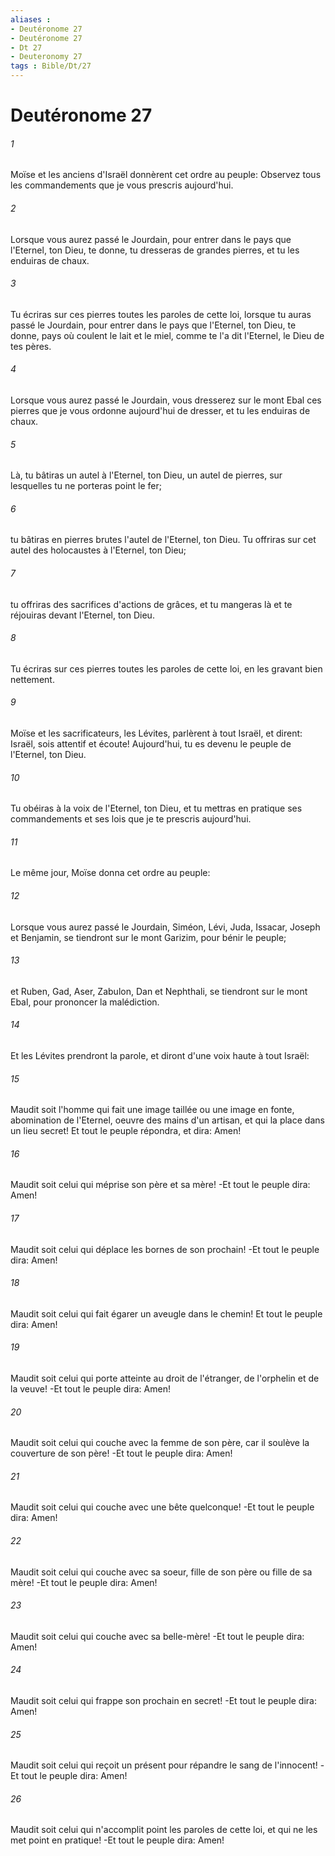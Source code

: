 ```yaml
---
aliases : 
- Deutéronome 27
- Deutéronome 27
- Dt 27
- Deuteronomy 27
tags : Bible/Dt/27
---
```


# Deutéronome 27

###### 1
Moïse et les anciens d'Israël donnèrent cet ordre au peuple: Observez tous les commandements que je vous prescris aujourd'hui.
###### 2
Lorsque vous aurez passé le Jourdain, pour entrer dans le pays que l'Eternel, ton Dieu, te donne, tu dresseras de grandes pierres, et tu les enduiras de chaux.
###### 3
Tu écriras sur ces pierres toutes les paroles de cette loi, lorsque tu auras passé le Jourdain, pour entrer dans le pays que l'Eternel, ton Dieu, te donne, pays où coulent le lait et le miel, comme te l'a dit l'Eternel, le Dieu de tes pères.
###### 4
Lorsque vous aurez passé le Jourdain, vous dresserez sur le mont Ebal ces pierres que je vous ordonne aujourd'hui de dresser, et tu les enduiras de chaux.
###### 5
Là, tu bâtiras un autel à l'Eternel, ton Dieu, un autel de pierres, sur lesquelles tu ne porteras point le fer;
###### 6
tu bâtiras en pierres brutes l'autel de l'Eternel, ton Dieu. Tu offriras sur cet autel des holocaustes à l'Eternel, ton Dieu;
###### 7
tu offriras des sacrifices d'actions de grâces, et tu mangeras là et te réjouiras devant l'Eternel, ton Dieu.
###### 8
Tu écriras sur ces pierres toutes les paroles de cette loi, en les gravant bien nettement.
###### 9
Moïse et les sacrificateurs, les Lévites, parlèrent à tout Israël, et dirent: Israël, sois attentif et écoute! Aujourd'hui, tu es devenu le peuple de l'Eternel, ton Dieu.
###### 10
Tu obéiras à la voix de l'Eternel, ton Dieu, et tu mettras en pratique ses commandements et ses lois que je te prescris aujourd'hui.
###### 11
Le même jour, Moïse donna cet ordre au peuple:
###### 12
Lorsque vous aurez passé le Jourdain, Siméon, Lévi, Juda, Issacar, Joseph et Benjamin, se tiendront sur le mont Garizim, pour bénir le peuple;
###### 13
et Ruben, Gad, Aser, Zabulon, Dan et Nephthali, se tiendront sur le mont Ebal, pour prononcer la malédiction.
###### 14
Et les Lévites prendront la parole, et diront d'une voix haute à tout Israël:
###### 15
Maudit soit l'homme qui fait une image taillée ou une image en fonte, abomination de l'Eternel, oeuvre des mains d'un artisan, et qui la place dans un lieu secret! Et tout le peuple répondra, et dira: Amen!
###### 16
Maudit soit celui qui méprise son père et sa mère! -Et tout le peuple dira: Amen!
###### 17
Maudit soit celui qui déplace les bornes de son prochain! -Et tout le peuple dira: Amen!
###### 18
Maudit soit celui qui fait égarer un aveugle dans le chemin! Et tout le peuple dira: Amen!
###### 19
Maudit soit celui qui porte atteinte au droit de l'étranger, de l'orphelin et de la veuve! -Et tout le peuple dira: Amen!
###### 20
Maudit soit celui qui couche avec la femme de son père, car il soulève la couverture de son père! -Et tout le peuple dira: Amen!
###### 21
Maudit soit celui qui couche avec une bête quelconque! -Et tout le peuple dira: Amen!
###### 22
Maudit soit celui qui couche avec sa soeur, fille de son père ou fille de sa mère! -Et tout le peuple dira: Amen!
###### 23
Maudit soit celui qui couche avec sa belle-mère! -Et tout le peuple dira: Amen!
###### 24
Maudit soit celui qui frappe son prochain en secret! -Et tout le peuple dira: Amen!
###### 25
Maudit soit celui qui reçoit un présent pour répandre le sang de l'innocent! -Et tout le peuple dira: Amen!
###### 26
Maudit soit celui qui n'accomplit point les paroles de cette loi, et qui ne les met point en pratique! -Et tout le peuple dira: Amen!
